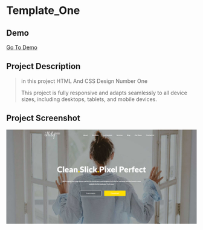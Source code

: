 # Template_One
## Demo
[Go To Demo](https://mohammedelsisi21.github.io/Template_One/)
## Project Description
> in this project HTML And CSS Design Number One
> 
> This project is fully responsive and adapts seamlessly to all device sizes, including desktops, tablets, and mobile devices.

## Project Screenshot
![Project Screenshot](./images/GitHub.png)